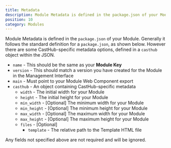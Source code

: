 ```yaml
---
title: Metadata
description: Module Metadata is defined in the package.json of your Module
position: 10
category: Modules
---
```


Module Metadata is defined in the `package.json` of your Module. Generally it follows the standard definition for a `package.json`, as shown below. However there are some CastHub-specific metadata options, defined in a `casthub` object within the JSON.

- `name` - This should be the same as your **Module Key**
- `version` - This should match a version you have created for the Module in the Management Interface
- `main` - Must point to your Module Web Component export
- `casthub` - An object containing CastHub-specific metadata
    - `width` - The initial width for your Module
    - `height` - The initial height for your Module
    - `min_width` - [Optional] The minimum width for your Module
    - `min_height` - [Optional] The minimum height for your Module
    - `max_width` - [Optional] The maximum width for your Module
    - `max_height` - [Optional] The maximum height for your Module
    -  `files` - [Optional]
        - `template` - The relative path to the Template HTML file

Any fields not specified above are not required and will be ignored.
